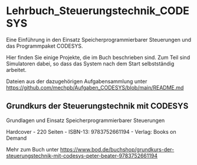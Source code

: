 # Lehrbuch_Steuerungstechnik_CODESYS

Eine Einführung in den Einsatz Speicherprogrammierbarer Steuerungen und das Programmpaket CODESYS.

Hier finden Sie einige Projekte, die im Buch beschrieben sind. Zum Teil sind Simulatoren dabei, so dass das System nach dem Start selbstständig arbeitet.

Dateien aus der dazugehörigen Aufgabensammlung unter  https://github.com/mechpb/Aufgaben_CODESYS/blob/main/README.md 

Grundkurs der Steuerungstechnik mit CODESYS
-------------------------------------------
Grundlagen und Einsatz Speicherprogrammierbarer Steuerungen

Hardcover - 220 Seiten - ISBN-13: 9783752661194 - Verlag: Books on Demand

Mehr zum Buch unter https://www.bod.de/buchshop/grundkurs-der-steuerungstechnik-mit-codesys-peter-beater-9783752661194
